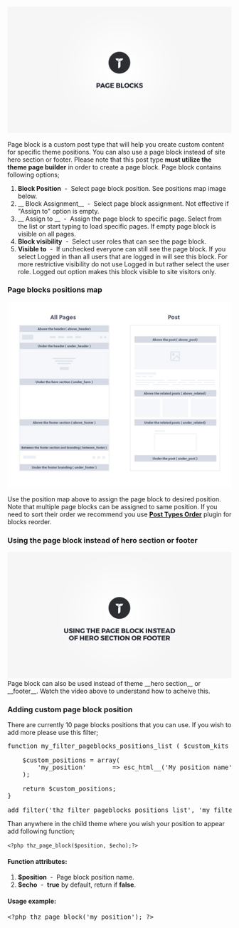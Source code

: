 <div class="thz-lightbox-gallery" markdown="1">



<div class="thz-doc-image max">
<a class="thz-lightbox mfp-iframe" href="https://youtu.be/TR5fXrRgVVs" data-mfp-title="Creatus WordPress Theme Page Blocks" data-modal-size="large">
	<img src="../../docs-media/splash-page-blocks.jpg" alt="Creatus WordPress Theme Page Blocks" />
</a>
</div>

Page block is a custom post type that will help you create custom content for specific theme positions. You can also use a page block instead of site hero section or footer. Please note that this post type __must utilize the theme page builder__ in order to create a page block. Page block contains following options; 



1. __Block Position__ &nbsp;-&nbsp; Select page block position. See positions map image below.
1. __ Block Assignment__ &nbsp;-&nbsp; Select page block assignment. Not effective if "Assign to" option is empty.
1. __ Assign to __ &nbsp;-&nbsp; Assign the page block to specific page. Select from the list or start typing to load specific pages. If empty page block is visible on all pages.
1. __Block visibility__ &nbsp;-&nbsp; Select user roles that can see the page block.
1. __Visible to__ &nbsp;-&nbsp; If unchecked everyone can still see the page block. If you select Logged in than all users that are logged in will see this block. For more restrictive visibility do not use Logged in but rather select the user role. Logged out option makes this block visible to site visitors only.



### Page blocks positions map
<div class="thz-doc-image max">
<a class="thz-lightbox mfp-image" href="../../docs-media/page-blocks-positions.jpg" data-mfp-title="Creatus WordPress Theme Page blocks positions" data-modal-size="large">
	<img src="../../docs-media/page-blocks-positions.jpg" alt="Creatus WordPress Theme Page blocks positions" />
</a>
</div>

Use the position map above to assign the page block to desired position. Note that multiple page blocks can be assigned to same position. If you need to sort their order we recommend you use __[Post Types Order](https://wordpress.org/plugins/post-types-order/)__ plugin for blocks reorder.


### Using the page block instead of hero section or footer
<div class="thz-doc-image max">
<a class="thz-lightbox mfp-iframe" href="https://youtu.be/u-N4AnPaf68" data-mfp-title="Creatus WordPress Theme Using Page Blocks Instead of Hero Section or Footer" data-modal-size="large">
	<img src="../../docs-media/splash-using-page-blocks.jpg" alt="Creatus WordPress Theme Using Page Blocks Instead of Hero Section or Footer" />
</a>
</div>
Page block can also be used instead of theme __hero section__ or __footer__. Watch the video above to understand how to acheive this.


### Adding custom page block position

There are currently 10 page blocks positions that you can use. If you wish to add more please use this filter;


<pre class="prettyprint light">
function my_filter_pageblocks_positions_list ( $custom_kits ){
	
	$custom_positions = array(
		'my_position' 		=> esc_html__('My position name', 'creatus'),
	);
	
	return $custom_positions;
}

add_filter('thz_filter_pageblocks_positions_list', 'my_filter_pageblocks_positions_list' );
</pre>

Than anywhere in the child theme where you wish your position to appear add following function;


<code>&lt;?php thz_page_block($position, $echo);?&gt;</code>

#### Function attributes:
1. __$position__ &nbsp;-&nbsp; Page block position name.
1. __$echo__ &nbsp;-&nbsp; __true__ by default, return if __false__.


#### Usage example:
<pre class="prettyprint light">
&lt;?php thz_page_block('my_position'); ?&gt;
</pre>

</div>